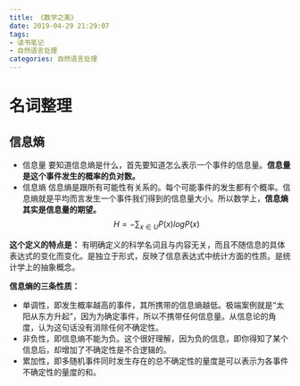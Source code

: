 ```yaml
---
title: 《数学之美》
date: 2019-04-29 21:29:07
tags: 
- 读书笔记
- 自然语言处理
categories: 自然语言处理
---
```


# 名词整理
## 信息熵
+ 信息量
要知道信息熵是什么，首先要知道怎么表示一个事件的信息量。**信息量是这个事件发生的概率的负对数。**
+ 信息熵
信息熵是跟所有可能性有关系的。每个可能事件的发生都有个概率。信息熵就是平均而言发生一个事件我们得到的信息量大小。所以数学上，**信息熵其实是信息量的期望。**
$$H = -\sum_{x\in U}{P(x)logP(x)}$$

**这个定义的特点是：** 有明确定义的科学名词且与内容无关，而且不随信息的具体表达式的变化而变化。是独立于形式，反映了信息表达式中统计方面的性质。是统计学上的抽象概念。

**信息熵的三条性质：**
- 单调性，即发生概率越高的事件，其所携带的信息熵越低。极端案例就是“太阳从东方升起”，因为为确定事件，所以不携带任何信息量。从信息论的角度，认为这句话没有消除任何不确定性。
- 非负性，即信息熵不能为负。这个很好理解，因为负的信息，即你得知了某个信息后，却增加了不确定性是不合逻辑的。
- 累加性，即多随机事件同时发生存在的总不确定性的量度是可以表示为各事件不确定性的量度的和。












